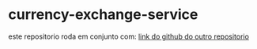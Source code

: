 ﻿# currency-exchange-service

 este repositorio roda em conjunto com:
 [link do github do outro repositorio](https://github.com/EduardaSchuler/currency-conversion-sevice)



